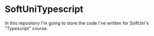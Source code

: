 # SoftUniTypescript
In this repository I'm going to store the code I've written for SoftUni's "Typescript" course. 
